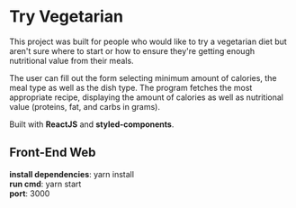 # Try Vegetarian

This project was built for people who would like to try a vegetarian diet but aren't sure where to start or how to ensure they're getting enough nutritional value from their meals.

The user can fill out the form selecting minimum amount of calories, the meal type as well as the dish type. The program fetches the most appropriate recipe, displaying the amount of calories as well as nutritional value (proteins, fat, and carbs in grams). 

Built with **ReactJS** and **styled-components**.

## Front-End Web

**install dependencies**: yarn install <br />
**run cmd**: yarn start <br />
**port**: 3000 <br />

